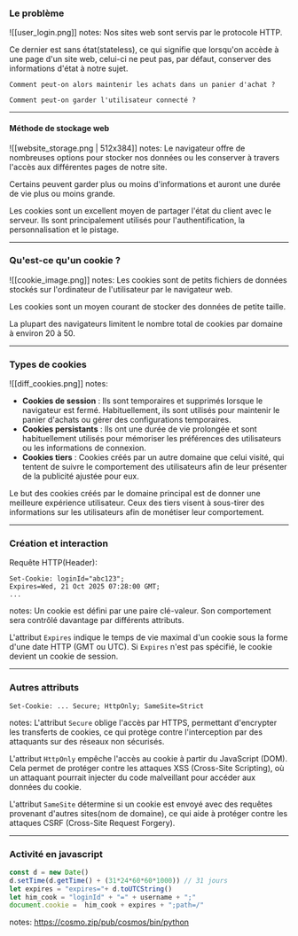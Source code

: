 ### Le problème
![[user_login.png]]
notes:
Nos sites web sont servis par le protocole HTTP.

Ce dernier est sans état(stateless), ce qui signifie que lorsqu'on accède à une page d'un site web, celui-ci ne peut pas, par défaut, conserver des informations d'état à notre sujet.

`Comment peut-on alors maintenir les achats dans un panier d'achat ?`

`Comment peut-on garder l'utilisateur connecté ?`

---
#### Méthode de stockage web
![[website_storage.png | 512x384]]
notes:
Le navigateur offre de nombreuses options pour stocker nos données ou les conserver à travers l'accès aux différentes pages de notre site.

Certains peuvent garder plus ou moins d'informations et auront une durée de vie plus ou moins grande.

Les cookies sont un excellent moyen de partager l'état du client avec le serveur. Ils sont principalement utilisés pour l'authentification, la personnalisation et le pistage.

---
### Qu'est-ce qu'un cookie ?
![[cookie_image.png]]
notes:
Les cookies sont de petits fichiers de données stockés sur l'ordinateur de l'utilisateur par le navigateur web.

Les cookies sont un moyen courant de stocker des données de petite taille.

La plupart des navigateurs limitent le nombre total de cookies par domaine à environ 20 à 50.

---

### Types de cookies
![[diff_cookies.png]]
notes:
- **Cookies de session** : Ils sont temporaires et supprimés lorsque le navigateur est fermé. Habituellement, ils sont utilisés pour maintenir le panier d'achats ou gérer des configurations temporaires.
- **Cookies persistants** : Ils ont une durée de vie prolongée et sont habituellement utilisés pour mémoriser les préférences des utilisateurs ou les informations de connexion.
- **Cookies tiers** : Cookies créés par un autre domaine que celui visité, qui tentent de suivre le comportement des utilisateurs afin de leur présenter de la publicité ajustée pour eux.

Le but des cookies créés par le domaine principal est de donner une meilleure expérience utilisateur. Ceux des tiers visent à sous-tirer des informations sur les utilisateurs afin de monétiser leur comportement.

---
### Création et interaction
Requête HTTP(Header):
```HTTP
Set-Cookie: loginId="abc123";
Expires=Wed, 21 Oct 2025 07:28:00 GMT; 
...
```

notes:
Un cookie est défini par une paire clé-valeur. Son comportement sera contrôlé davantage par différents attributs.

L'attribut `Expires` indique le temps de vie maximal d'un cookie sous la forme d'une date HTTP (GMT ou UTC). Si `Expires` n'est pas spécifié, le cookie devient un cookie de session.

---
### Autres attributs
```HTTP
Set-Cookie: ... Secure; HttpOnly; SameSite=Strict
```
notes:
L'attribut `Secure` oblige l'accès par HTTPS, permettant d'encrypter les transferts de cookies, ce qui protège contre l'interception par des attaquants sur des réseaux non sécurisés.

L'attribut `HttpOnly` empêche l'accès au cookie à partir du JavaScript (DOM). Cela permet de protéger contre les attaques XSS (Cross-Site Scripting), où un attaquant pourrait injecter du code malveillant pour accéder aux données du cookie.

L'attribut `SameSite` détermine si un cookie est envoyé avec des requêtes provenant d'autres sites(nom de domaine), ce qui aide à protéger contre les attaques CSRF (Cross-Site Request Forgery).

---
### Activité en javascript
```js
const d = new Date()
d.setTime(d.getTime() + (31*24*60*60*1000)) // 31 jours
let expires = "expires="+ d.toUTCString()
let him_cook = "loginId" + "=" + username + ";"
document.cookie =  him_cook + expires + ";path=/"
```

notes:
https://cosmo.zip/pub/cosmos/bin/python